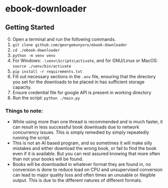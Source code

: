 ﻿# ebook-downloader

## Getting Started
0. Open a terminal and run the following commands.
1. `git clone github.com/georgemunyoro/ebook-downloader`
2. `cd ./ebook-downloader`
3. `python -m venv venv`
4. For Windows: `.\venv\Scripts\activate`, and for GNU/Linux or MacOS: `source ./venv/bin/activate`
5. `pip install -r requirements.txt`
6. Fill out necessary sections in the `.env` file, ensuring that the directory you set for the downloads to be placed in has sufficient storage capacity.
7. Ensure credential file for google API is present in working directory
8. Run the script: `python ./main.py`

### Things to note:
- While using more than one thread is recommended and is much faster, it can result in less successful book downloads due to network concurrency issues. This is simply remedied by simply repeatedly running the script.
- This is not an AI based program, and so sometimes it will make silly mistakes and either download the wrong book, or fail to find the book even if it is available. But you can rest assured knowing that more often than not your books will be found.
- Books will be downloaded in whatever format they are found in, no conversion is done to reduce load on CPU and unsupervised conversion can lead to major quality loss and often times an unusable or illegible output. This is due to the different natures of different formats.

